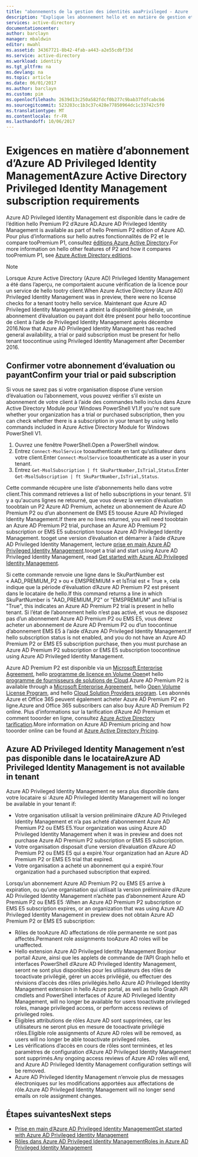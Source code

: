 ```yaml
---
title: "abonnements de la gestion des identités aaaPrivileged - Azure | Documents Microsoft"
description: "Explique les abonnement hello et en matière de gestion et à l’aide d’Azure AD Privileged Identity Management dans votre client de licence"
services: active-directory
documentationcenter: 
author: barclayn
manager: mbaldwin
editor: mwahl
ms.assetid: 34367721-8b42-4fab-a443-a2e55cdbf33d
ms.service: active-directory
ms.workload: identity
ms.tgt_pltfrm: na
ms.devlang: na
ms.topic: article
ms.date: 06/01/2017
ms.author: barclayn
ms.custom: pim
ms.openlocfilehash: 2639d13c250a582fdcf0b277c9bab37fdfcabcb6
ms.sourcegitcommit: 523283cc1b3c37c428e77850964dc1c33742c5f0
ms.translationtype: MT
ms.contentlocale: fr-FR
ms.lasthandoff: 10/06/2017
---
```

# <a name="azure-active-directory-privileged-identity-management-subscription-requirements"></a><span data-ttu-id="16d1d-103">Exigences en matière d’abonnement d’Azure AD Privileged Identity Management</span><span class="sxs-lookup"><span data-stu-id="16d1d-103">Azure Active Directory Privileged Identity Management subscription requirements</span></span>

<span data-ttu-id="16d1d-104">Azure AD Privileged Identity Management est disponible dans le cadre de l’édition hello Premium P2 d’Azure AD.</span><span class="sxs-lookup"><span data-stu-id="16d1d-104">Azure AD Privileged Identity Management is available as part of hello Premium P2 edition of Azure AD.</span></span> <span data-ttu-id="16d1d-105">Pour plus d’informations sur hello autres fonctionnalités de P2 et le compare tooPremium P1, consultez [éditions Azure Active Directory](../active-directory-editions.md).</span><span class="sxs-lookup"><span data-stu-id="16d1d-105">For more information on hello other features of P2 and how it compares tooPremium P1, see [Azure Active Directory editions](../active-directory-editions.md).</span></span>

>[!NOTE]
<span data-ttu-id="16d1d-106">Lorsque Azure Active Directory (Azure AD) Privileged Identity Management a été dans l’aperçu, ne comportaient aucune vérification de la licence pour un service de hello tootry client.</span><span class="sxs-lookup"><span data-stu-id="16d1d-106">When Azure Active Directory (Azure AD) Privileged Identity Management was in preview, there were no license checks for a tenant tootry hello service.</span></span>  <span data-ttu-id="16d1d-107">Maintenant que Azure AD Privileged Identity Management a atteint la disponibilité générale, un abonnement d’évaluation ou payant doit être présent pour hello toocontinue de client à l’aide de Privileged Identity Management après décembre 2016.</span><span class="sxs-lookup"><span data-stu-id="16d1d-107">Now that Azure AD Privileged Identity Management has reached general availability, a trial or paid subscription must be present for hello tenant toocontinue using Privileged Identity Management after December 2016.</span></span>
  

## <a name="confirm-your-trial-or-paid-subscription"></a><span data-ttu-id="16d1d-108">Confirmer votre abonnement d’évaluation ou payant</span><span class="sxs-lookup"><span data-stu-id="16d1d-108">Confirm your trial or paid subscription</span></span>

<span data-ttu-id="16d1d-109">Si vous ne savez pas si votre organisation dispose d’une version d’évaluation ou l’abonnement, vous pouvez vérifier s’il existe un abonnement de votre client à l’aide des commandes hello inclus dans Azure Active Directory Module pour Windows PowerShell V1.</span><span class="sxs-lookup"><span data-stu-id="16d1d-109">If you're not sure whether your organization has a trial or purchased subscription, then you can check whether there is a subscription in your tenant by using hello commands included in Azure Active Directory Module for Windows PowerShell V1.</span></span> 
1. <span data-ttu-id="16d1d-110">Ouvrez une fenêtre PowerShell.</span><span class="sxs-lookup"><span data-stu-id="16d1d-110">Open a PowerShell window.</span></span>
2. <span data-ttu-id="16d1d-111">Entrez `Connect-MsolService` tooauthenticate en tant qu’utilisateur dans votre client.</span><span class="sxs-lookup"><span data-stu-id="16d1d-111">Enter `Connect-MsolService` tooauthenticate as a user in your tenant.</span></span>
3. <span data-ttu-id="16d1d-112">Entrez `Get-MsolSubscription | ft SkuPartNumber,IsTrial,Status`.</span><span class="sxs-lookup"><span data-stu-id="16d1d-112">Enter `Get-MsolSubscription | ft SkuPartNumber,IsTrial,Status`.</span></span>

<span data-ttu-id="16d1d-113">Cette commande récupère une liste d’abonnements hello dans votre client.</span><span class="sxs-lookup"><span data-stu-id="16d1d-113">This command retrieves a list of hello subscriptions in your tenant.</span></span> <span data-ttu-id="16d1d-114">S’il y a qu'aucuns lignes ne retourné, que vous devez la version d’évaluation tooobtain un P2 Azure AD Premium, achetez un abonnement de Azure AD Premium P2 ou d’un abonnement de EMS E5 toouse Azure AD Privileged Identity Management.</span><span class="sxs-lookup"><span data-stu-id="16d1d-114">If there are no lines returned, you will need tooobtain an Azure AD Premium P2 trial, purchase an Azure AD Premium P2 subscription or EMS E5 subscription toouse Azure AD Privileged Identity Management.</span></span>  <span data-ttu-id="16d1d-115">tooget une version d’évaluation et démarrer à l’aide d’Azure AD Privileged Identity Management, lecture [prise en main Azure AD Privileged Identity Management](../active-directory-privileged-identity-management-getting-started.md).</span><span class="sxs-lookup"><span data-stu-id="16d1d-115">tooget a trial and start using Azure AD Privileged Identity Management, read [Get started with Azure AD Privileged Identity Management](../active-directory-privileged-identity-management-getting-started.md).</span></span>

<span data-ttu-id="16d1d-116">Si cette commande renvoie une ligne dans le SkuPartNumber est « AAD_PREMIUM_P2 » ou « EMSPREMIUM » et IsTrial est « True », cela indique que la période d’évaluation d’Azure AD Premium P2 est présent dans le locataire de hello.</span><span class="sxs-lookup"><span data-stu-id="16d1d-116">If this command returns a line in which SkuPartNumber is "AAD_PREMIUM_P2" or "EMSPREMIUM" and IsTrial is "True", this indicates an Azure AD Premium P2 trial is present in hello tenant.</span></span>  <span data-ttu-id="16d1d-117">Si l’état de l’abonnement hello n’est pas activé, et vous ne disposez pas d’un abonnement Azure AD Premium P2 ou EMS E5, vous devez acheter un abonnement de Azure AD Premium P2 ou d’un toocontinue d’abonnement EMS E5 à l’aide d’Azure AD Privileged Identity Management.</span><span class="sxs-lookup"><span data-stu-id="16d1d-117">If hello subscription status is not enabled, and you do not have an Azure AD Premium P2 or EMS E5 subscription purchase, then you must purchase an Azure AD Premium P2 subscription or EMS E5 subscription toocontinue using Azure AD Privileged Identity Management.</span></span>

<span data-ttu-id="16d1d-118">Azure AD Premium P2 est disponible via un [Microsoft Enterprise Agreement](https://www.microsoft.com/en-us/licensing/licensing-programs/enterprise.aspx), hello [programme de licence en Volume Open](https://www.microsoft.com/en-us/licensing/licensing-programs/open-license.aspx)et hello [programme de fournisseurs de solutions de Cloud](https://partner.microsoft.com/en-US/cloud-solution-provider).</span><span class="sxs-lookup"><span data-stu-id="16d1d-118">Azure AD Premium P2 is available through a [Microsoft Enterprise Agreement](https://www.microsoft.com/en-us/licensing/licensing-programs/enterprise.aspx), hello [Open Volume License Program](https://www.microsoft.com/en-us/licensing/licensing-programs/open-license.aspx), and hello [Cloud Solution Providers program](https://partner.microsoft.com/en-US/cloud-solution-provider).</span></span> <span data-ttu-id="16d1d-119">Les abonnés Azure et Office 365 peuvent également acheter Azure AD Premium P2 en ligne.</span><span class="sxs-lookup"><span data-stu-id="16d1d-119">Azure and Office 365 subscribers can also buy Azure AD Premium P2 online.</span></span>  <span data-ttu-id="16d1d-120">Plus d’informations sur la tarification d’Azure AD Premium et comment tooorder en ligne, consultez [Azure Active Directory tarification](https://azure.microsoft.com/en-us/pricing/details/active-directory/).</span><span class="sxs-lookup"><span data-stu-id="16d1d-120">More information on Azure AD Premium pricing and how tooorder online can be found at [Azure Active Directory Pricing](https://azure.microsoft.com/en-us/pricing/details/active-directory/).</span></span>

## <a name="azure-ad-privileged-identity-management-is-not-available-in-tenant"></a><span data-ttu-id="16d1d-121">Azure AD Privileged Identity Management n’est pas disponible dans le locataire</span><span class="sxs-lookup"><span data-stu-id="16d1d-121">Azure AD Privileged Identity Management is not available in tenant</span></span>

<span data-ttu-id="16d1d-122">Azure AD Privileged Identity Management ne sera plus disponible dans votre locataire si :</span><span class="sxs-lookup"><span data-stu-id="16d1d-122">Azure AD Privileged Identity Management will no longer be available in your tenant if:</span></span>
- <span data-ttu-id="16d1d-123">Votre organisation utilisait la version préliminaire d’Azure AD Privileged Identity Management et n’a pas acheté d’abonnement Azure AD Premium P2 ou EMS E5.</span><span class="sxs-lookup"><span data-stu-id="16d1d-123">Your organization was using Azure AD Privileged Identity Management when it was in preview and does not purchase Azure AD Premium P2 subscription or EMS E5 subscription.</span></span>
- <span data-ttu-id="16d1d-124">Votre organisation disposait d’une version d’évaluation d’Azure AD Premium P2 ou EMS E5 qui a expiré.</span><span class="sxs-lookup"><span data-stu-id="16d1d-124">Your organization had an Azure AD Premium P2 or EMS E5 trial that expired.</span></span>
- <span data-ttu-id="16d1d-125">Votre organisation a acheté un abonnement qui a expiré.</span><span class="sxs-lookup"><span data-stu-id="16d1d-125">Your organization had a purchased subscription that expired.</span></span>

<span data-ttu-id="16d1d-126">Lorsqu’un abonnement Azure AD Premium P2 ou EMS E5 arrive à expiration, ou qu’une organisation qui utilisait la version préliminaire d’Azure AD Privileged Identity Management n’achète pas d’abonnement Azure AD Premium P2 ou EMS E5 :</span><span class="sxs-lookup"><span data-stu-id="16d1d-126">When an Azure AD Premium P2 subscription or EMS E5 subscription expires, or an organization that was using Azure AD Privileged Identity Management in preview does not obtain Azure AD Premium P2 or EMS E5 subscription:</span></span>

- <span data-ttu-id="16d1d-127">Rôles de tooAzure AD affectations de rôle permanente ne sont pas affectés.</span><span class="sxs-lookup"><span data-stu-id="16d1d-127">Permanent role assignments tooAzure AD roles will be unaffected.</span></span>
- <span data-ttu-id="16d1d-128">Hello extension Azure AD Privileged Identity Management Bonjour portail Azure, ainsi que les applets de commande de l’API Graph hello et interfaces PowerShell d’Azure AD Privileged Identity Management, seront ne sont plus disponibles pour les utilisateurs des rôles de tooactivate privilégié, gérer un accès privilégié, ou effectuer des révisions d’accès des rôles privilégiés.</span><span class="sxs-lookup"><span data-stu-id="16d1d-128">hello Azure AD Privileged Identity Management extension in hello Azure portal, as well as hello Graph API cmdlets and PowerShell interfaces of Azure AD Privileged Identity Management, will no longer be available for users tooactivate privileged roles, manage privileged access, or perform access reviews of privileged roles.</span></span>
- <span data-ttu-id="16d1d-129">Éligibles attributions de rôles Azure AD sont supprimées, car les utilisateurs ne seront plus en mesure de tooactivate privilégié rôles.</span><span class="sxs-lookup"><span data-stu-id="16d1d-129">Eligible role assignments of Azure AD roles will be removed, as users will no longer be able tooactivate privileged roles.</span></span>
- <span data-ttu-id="16d1d-130">Les vérifications d’accès en cours de rôles sont terminées, et les paramètres de configuration d’Azure AD Privileged Identity Management sont supprimés.</span><span class="sxs-lookup"><span data-stu-id="16d1d-130">Any ongoing access reviews of Azure AD roles will end, and Azure AD Privileged Identity Management configuration settings will be removed.</span></span>
- <span data-ttu-id="16d1d-131">Azure AD Privileged Identity Management n’envoie plus de messages électroniques sur les modifications apportées aux affectations de rôle.</span><span class="sxs-lookup"><span data-stu-id="16d1d-131">Azure AD Privileged Identity Management will no longer send emails on role assignment changes.</span></span>

## <a name="next-steps"></a><span data-ttu-id="16d1d-132">Étapes suivantes</span><span class="sxs-lookup"><span data-stu-id="16d1d-132">Next steps</span></span>

- [<span data-ttu-id="16d1d-133">Prise en main d’Azure AD Privileged Identity Management</span><span class="sxs-lookup"><span data-stu-id="16d1d-133">Get started with Azure AD Privileged Identity Management</span></span>](../active-directory-privileged-identity-management-getting-started.md)
- [<span data-ttu-id="16d1d-134">Rôles dans Azure AD Privileged Identity Management</span><span class="sxs-lookup"><span data-stu-id="16d1d-134">Roles in Azure AD Privileged Identity Management</span></span>](../active-directory-privileged-identity-management-roles.md)
